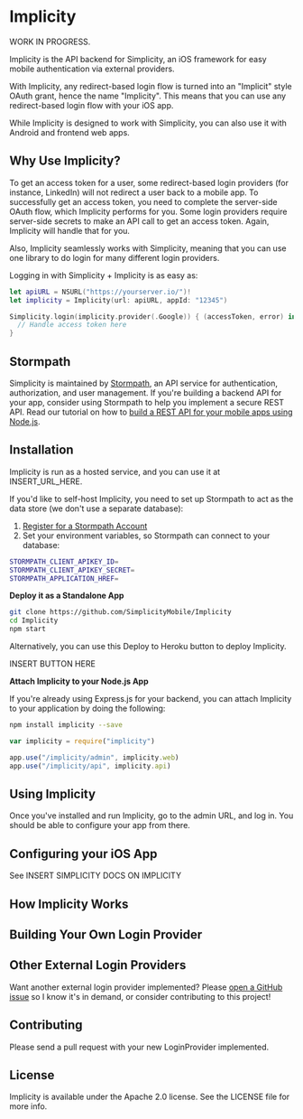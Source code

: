 # Implicity

WORK IN PROGRESS.

Implicity is the API backend for Simplicity, an iOS framework for easy mobile authentication via external providers.

With Implicity, any redirect-based login flow is turned into an "Implicit" style OAuth grant, hence the name "Implicity". This means that you can use any redirect-based login flow with your iOS app.

While Implicity is designed to work with Simplicity, you can also use it with Android and frontend web apps. 

## Why Use Implicity?

To get an access token for a user, some redirect-based login providers (for instance, LinkedIn) will not redirect a user back to a mobile app. To successfully get an access token, you need to complete the server-side OAuth flow, which Implicity performs for you. Some login providers require server-side secrets to make an API call to get an access token. Again, Implicity will handle that for you. 

Also, Implicity seamlessly works with Simplicity, meaning that you can use one library to do login for many different login providers. 

Logging in with Simplicity + Implicity is as easy as: 

```Swift
let apiURL = NSURL("https://yourserver.io/")!
let implicity = Implicity(url: apiURL, appId: "12345")

Simplicity.login(implicity.provider(.Google)) { (accessToken, error) in
  // Handle access token here
}
```

## Stormpath

Simplicity is maintained by [Stormpath](https://stormpath.com), an API service for authentication, authorization, and user management. If you're building a backend API for your app, consider using Stormpath to help you implement a secure REST API. Read our tutorial on how to [build a REST API for your mobile apps using Node.js](https://stormpath.com/blog/tutorial-build-rest-api-mobile-apps-using-node-js).

## Installation

Implicity is run as a hosted service, and you can use it at INSERT_URL_HERE. 

If you'd like to self-host Implicity, you need to set up Stormpath to act as the data store (we don't use a separate database):

1. [Register for a Stormpath Account](https://api.stormpath.com/register)
2. Set your environment variables, so Stormpath can connect to your database: 

```bash
STORMPATH_CLIENT_APIKEY_ID=
STORMPATH_CLIENT_APIKEY_SECRET=
STORMPATH_APPLICATION_HREF=
```

**Deploy it as a Standalone App**

```bash
git clone https://github.com/SimplicityMobile/Implicity
cd Implicity
npm start
```

Alternatively, you can use this Deploy to Heroku button to deploy Implicity.

INSERT BUTTON HERE

**Attach Implicity to your Node.js App**

If you're already using Express.js for your backend, you can attach Implicity to your application by doing the following:

```bash
npm install implicity --save
```

```js
var implicity = require("implicity")

app.use("/implicity/admin", implicity.web)
app.use("/implicity/api", implicity.api)
```

## Using Implicity

Once you've installed and run Implicity, go to the admin URL, and log in. You should be able to configure your app from there.

## Configuring your iOS App

See INSERT SIMPLICITY DOCS ON IMPLICITY

## How Implicity Works

## Building Your Own Login Provider

## Other External Login Providers

Want another external login provider implemented? Please [open a GitHub issue](https://github.com/SimplicityMobile/Implicity/issues) so I know it's in demand, or consider contributing to this project!

## Contributing

Please send a pull request with your new LoginProvider implemented. 

## License

Implicity is available under the Apache 2.0 license. See the LICENSE file for more info.